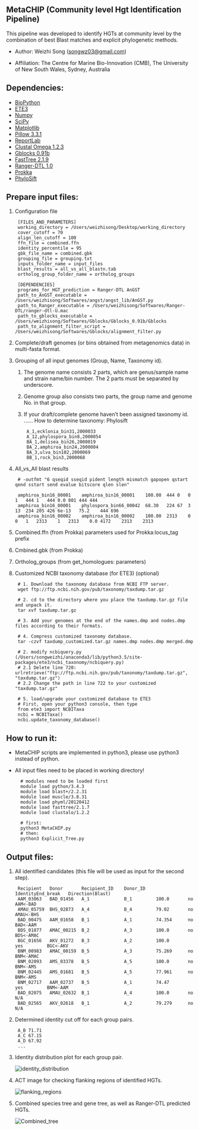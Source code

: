 MetaCHIP (Community level Hgt Identification Pipeline)
---

This pipeline was developed to identify HGTs at community level by the combination of best Blast matches and explicit phylogenetic methods.

+ Author: Weizhi Song (songwz03@gmail.com)

+ Affiliation: The Centre for Marine Bio-Innovation (CMB), The University of  New South Wales, Sydney, Australia

Dependencies:
---

+ [BioPython](https://github.com/biopython/biopython.github.io/)
+ [ETE3](http://etetoolkit.org)
+ [Numpy](http://www.numpy.org)
+ [SciPy](https://www.scipy.org)
+ [Matplotlib](http://matplotlib.org)
+ [Pillow 3.3.1](https://pypi.python.org/pypi/Pillow/3.3.1)
+ [ReportLab](http://www.reportlab.com)
+ [Clustal Omega 1.2.3](http://www.clustal.org/omega/)
+ [Gblocks 0.91b](http://molevol.cmima.csic.es/castresana/Gblocks.html)
+ [FastTree 2.1.9](http://www.microbesonline.org/fasttree/)
+ [Ranger-DTL 1.0](http://compbio.mit.edu/ranger-dtl/)
+ [Prokka](http://www.vicbioinformatics.com/software.prokka.shtml)
+ [PhyloSift](https://phylosift.wordpress.com)


Prepare input files:
---

1. Configuration file

        [FILES_AND_PARAMETERS]
        working_directory = /Users/weizhisong/Desktop/working_directory
        cover_cutoff = 70
        align_len_cutoff = 100
        ffn_file = combined.ffn
        identity_percentile = 95
        gbk_file_name = combined.gbk
        grouping_file = grouping.txt
        inputs_folder_name = input_files
        blast_results = all_vs_all_blastn.tab
        ortholog_group_folder_name = ortholog_groups

        [DEPENDENCIES]
        programs_for_HGT_prediction = Ranger-DTL AnGST
        path_to_AnGST_executable = /Users/weizhisong/Softwares/angst/angst_lib/AnGST.py
        path_to_Ranger_executable = /Users/weizhisong/Softwares/Ranger-DTL/ranger-dtl-U.mac
        path_to_gblocks_executable = /Users/weizhisong/Softwares/Gblocks/Gblocks_0.91b/Gblocks
        path_to_alignment_filter_script = /Users/weizhisong/Softwares/Gblocks/alignment_filter.py

1. Complete/draft genomes (or bins obtained from metagenomics data) in multi-fasta format.
1. Grouping of all input genomes (Group, Name, Taxonomy id).
    1. The genome name consists 2 parts, which are genus/sample name and strain name/bin number. The 2 parts must be separated by underscore.
    1. Genome group also consists two parts, the group name and genome No. in that group.
    1. If your draft/complete genome haven’t been assigned taxonomy id. ...... How to determine taxonomy: Phylosift

            A_1,ecklonia_bin31,2000033
            A_12,phylospora_bin8,2000054
            BA_1,delisea_bin26,2000019
            BA_2,amphiroa_bin24,2000004
            BA_3,ulva_bin102,2000069
            BB_1,rock_bin3,2000068

1. All_vs_All blast results

        # -outfmt "6 qseqid sseqid pident length mismatch gapopen qstart qend sstart send evalue bitscore qlen slen"

        amphiroa_bin16_00001    amphiroa_bin16_00001    100.00  444	0	0	1	444	1	444	0.0	801	444	444
        amphiroa_bin16_00001	phylospora_bin66_00042	68.30	224	67	3	13	234	205	426	6e-13	75.2	444	696
        amphiroa_bin16_00002	amphiroa_bin16_00002	100.00	2313	0	0	1	2313	1	2313	0.0	4172	2313	2313

1. Combined.ffn (from Prokka) parameters used for Prokka:locus_tag prefix
1. Cmbined.gbk (from Prokka)
1. Ortholog_groups (from get_homologues: parameters)
1. Customized NCBI taxonomy database (for ETE3) (optional)

        # 1. Download the taxonomy database from NCBI FTP server.
        wget ftp://ftp.ncbi.nih.gov/pub/taxonomy/taxdump.tar.gz

        # 2. cd to the directory where you place the taxdump.tar.gz file and unpack it.
        tar xvf taxdump.tar.gz

        # 3. Add your genomes at the end of the names.dmp and nodes.dmp files according to their formats.

        # 4. Compress customized taxonomy database.
        tar -czvf taxdump_customized.tar.gz names.dmp nodes.dmp merged.dmp

        # 2. modify ncbiquery.py (/Users/songweizhi/anaconda3/lib/python3.5/site-packages/ete3/ncbi_taxonomy/ncbiquery.py)
        # 2.1 Delete line 720: urlretrieve("ftp://ftp.ncbi.nih.gov/pub/taxonomy/taxdump.tar.gz", "taxdump.tar.gz")
        # 2.2 Change the path in line 722 to your customized "taxdump.tar.gz"

        # 5. load/upgrade your customized database to ETE3
        # First, open your python3 console, then type
        from ete3 import NCBITaxa
        ncbi = NCBITaxa()
        ncbi.update_taxonomy_database()


How to run it:
---

+ MetaCHIP scripts are implemented in python3, please use python3 instead of python.
+ All input files need to be placed in working directory!

        # modules need to be loaded first
        module load python/3.4.3
        module load blast+/2.2.31
        module load muscle/3.8.31
        module load phyml/20120412
        module load fasttree/2.1.7
        module load clustalo/1.2.2

        # first:
        python3 MetaCHIP.py
        # then:
        python3 Explicit_Tree.py

Output files:
---

1. All identified candidates (this file will be used as input for the second step).

        Recipient	Donor	    Recipient_ID	Donor_ID	IdentityEnd_break	Direction(Blast)
        AAM_03063	BAD_01456	A_1	            B_1	        100.0	    no	        AAM<-BAD
        AMAU_05759	BHS_02873	A_4	            B_4	        79.02	    no         AMAU<-BHS
        BAD_00475	AAM_01658	B_1	            A_1	        74.354	    no	        BAD<-AAM
        BDS_01877	AMAC_00215	B_2	            A_3	        100.0	    no  	   BDS<-AMAC
        BGC_01656	AKV_01272	B_3	            A_2	        100.0	    yes	        BGC<-AKV
        BNM_00983	AMAC_00159	B_5	            A_3	        75.269	    no	        BNM<-AMAC
        BNM_02093	AMS_03378	B_5	            A_5	        100.0	    no	        BNM<-AMS
        BNM_02445	AMS_01681	B_5	            A_5	        77.961	    no	        BNM<-AMS
        BNM_02717	AAM_02737	B_5	            A_1	        74.47	    yes	        BNM<-AAM
        BAD_02075	AMAU_02632	B_1	            A_4	        100.0	    no	        N/A
        BAD_02565	AKV_02618	B_1	            A_2	        79.279	    no	        N/A

1. Determined identity cut off for each group pairs.

        A_B	71.71
        A_C	67.15
        A_D	67.92
        ...

1. Identity distribution plot for each group pair.

    ![identity_distribution](doc/images/identity_distribution.png)

1. ACT image for checking flanking regions of identified HGTs.

    ![flanking_regions](doc/images/flanking_regions.jpg)

1. Combined species tree and gene tree, as well as Ranger-DTL predicted HGTs.

    ![Combined_tree](doc/images/Combined_trees.png)
